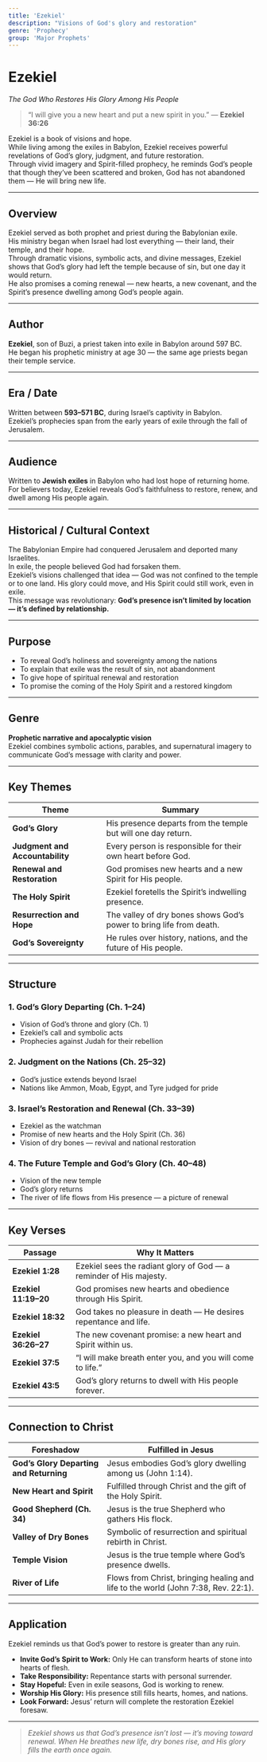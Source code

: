 ```yaml
---
title: 'Ezekiel'
description: "Visions of God's glory and restoration"
genre: 'Prophecy'
group: 'Major Prophets'
---
```


# Ezekiel  
*The God Who Restores His Glory Among His People*

> “I will give you a new heart and put a new spirit in you.” — **Ezekiel 36:26**

Ezekiel is a book of visions and hope.  
While living among the exiles in Babylon, Ezekiel receives powerful revelations of God’s glory, judgment, and future restoration.  
Through vivid imagery and Spirit-filled prophecy, he reminds God’s people that though they’ve been scattered and broken, God has not abandoned them — He will bring new life.

---

## Overview  
Ezekiel served as both prophet and priest during the Babylonian exile.  
His ministry began when Israel had lost everything — their land, their temple, and their hope.  
Through dramatic visions, symbolic acts, and divine messages, Ezekiel shows that God’s glory had left the temple because of sin, but one day it would return.  
He also promises a coming renewal — new hearts, a new covenant, and the Spirit’s presence dwelling among God’s people again.

---

## Author  
**Ezekiel**, son of Buzi, a priest taken into exile in Babylon around 597 BC.  
He began his prophetic ministry at age 30 — the same age priests began their temple service.

---

## Era / Date  
Written between **593–571 BC**, during Israel’s captivity in Babylon.  
Ezekiel’s prophecies span from the early years of exile through the fall of Jerusalem.

---

## Audience  
Written to **Jewish exiles** in Babylon who had lost hope of returning home.  
For believers today, Ezekiel reveals God’s faithfulness to restore, renew, and dwell among His people again.

---

## Historical / Cultural Context  
The Babylonian Empire had conquered Jerusalem and deported many Israelites.  
In exile, the people believed God had forsaken them.  
Ezekiel’s visions challenged that idea — God was not confined to the temple or to one land. His glory could move, and His Spirit could still work, even in exile.  
This message was revolutionary: **God’s presence isn’t limited by location — it’s defined by relationship.**

---

## Purpose  
- To reveal God’s holiness and sovereignty among the nations  
- To explain that exile was the result of sin, not abandonment  
- To give hope of spiritual renewal and restoration  
- To promise the coming of the Holy Spirit and a restored kingdom  

---

## Genre  
**Prophetic narrative and apocalyptic vision**  
Ezekiel combines symbolic actions, parables, and supernatural imagery to communicate God’s message with clarity and power.

---

## Key Themes  

| Theme | Summary |
|-------|----------|
| **God’s Glory** | His presence departs from the temple but will one day return. |
| **Judgment and Accountability** | Every person is responsible for their own heart before God. |
| **Renewal and Restoration** | God promises new hearts and a new Spirit for His people. |
| **The Holy Spirit** | Ezekiel foretells the Spirit’s indwelling presence. |
| **Resurrection and Hope** | The valley of dry bones shows God’s power to bring life from death. |
| **God’s Sovereignty** | He rules over history, nations, and the future of His people. |

---

## Structure  

### 1. God’s Glory Departing (Ch. 1–24)
- Vision of God’s throne and glory (Ch. 1)  
- Ezekiel’s call and symbolic acts  
- Prophecies against Judah for their rebellion  

### 2. Judgment on the Nations (Ch. 25–32)
- God’s justice extends beyond Israel  
- Nations like Ammon, Moab, Egypt, and Tyre judged for pride  

### 3. Israel’s Restoration and Renewal (Ch. 33–39)
- Ezekiel as the watchman  
- Promise of new hearts and the Holy Spirit (Ch. 36)  
- Vision of dry bones — revival and national restoration  

### 4. The Future Temple and God’s Glory (Ch. 40–48)
- Vision of the new temple  
- God’s glory returns  
- The river of life flows from His presence — a picture of renewal  

---

## Key Verses  

| Passage | Why It Matters |
|----------|----------------|
| **Ezekiel 1:28** | Ezekiel sees the radiant glory of God — a reminder of His majesty. |
| **Ezekiel 11:19–20** | God promises new hearts and obedience through His Spirit. |
| **Ezekiel 18:32** | God takes no pleasure in death — He desires repentance and life. |
| **Ezekiel 36:26–27** | The new covenant promise: a new heart and Spirit within us. |
| **Ezekiel 37:5** | “I will make breath enter you, and you will come to life.” |
| **Ezekiel 43:5** | God’s glory returns to dwell with His people forever. |

---

## Connection to Christ  

| Foreshadow | Fulfilled in Jesus |
|-------------|-------------------|
| **God’s Glory Departing and Returning** | Jesus embodies God’s glory dwelling among us (John 1:14). |
| **New Heart and Spirit** | Fulfilled through Christ and the gift of the Holy Spirit. |
| **Good Shepherd (Ch. 34)** | Jesus is the true Shepherd who gathers His flock. |
| **Valley of Dry Bones** | Symbolic of resurrection and spiritual rebirth in Christ. |
| **Temple Vision** | Jesus is the true temple where God’s presence dwells. |
| **River of Life** | Flows from Christ, bringing healing and life to the world (John 7:38, Rev. 22:1). |

---

## Application  
Ezekiel reminds us that God’s power to restore is greater than any ruin.  
- **Invite God’s Spirit to Work:** Only He can transform hearts of stone into hearts of flesh.  
- **Take Responsibility:** Repentance starts with personal surrender.  
- **Stay Hopeful:** Even in exile seasons, God is working to renew.  
- **Worship His Glory:** His presence still fills hearts, homes, and nations.  
- **Look Forward:** Jesus’ return will complete the restoration Ezekiel foresaw.  

---

> *Ezekiel shows us that God’s presence isn’t lost — it’s moving toward renewal. When He breathes new life, dry bones rise, and His glory fills the earth once again.*
